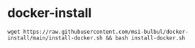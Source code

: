 # docker-install

``
wget https://raw.githubusercontent.com/msi-bulbul/docker-install/main/install-docker.sh && bash install-docker.sh
``
